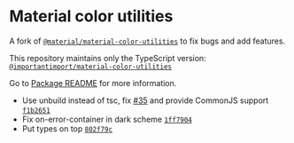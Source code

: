 # Material color utilities

A fork of [`@material/material-color-utilities`](https://github.com/material-foundation/material-color-utilities/tree/main/typescript) to fix bugs and add features.

This repository maintains only the TypeScript version: [`@importantimport/material-color-utilities`](https://github.com/importantimport/material-color-utilities/tree/dev/typescript)

Go to [Package README](/typescript/README.md) for more information.

- Use unbuild instead of tsc, fix [#35](https://github.com/material-foundation/material-color-utilities/issues/35) and provide CommonJS support [`f1b2651`](https://github.com/importantimport/material-color-utilities/commit/f1b2651ec6efb7778d6c358d93a126e33d211eeb)
- Fix on-error-container in dark scheme [`1ff7904`](https://github.com/importantimport/material-color-utilities/commit/1ff79042462077f860a5cb30cdd58763723b4da6)
- Put types on top [`802f79c`](https://github.com/importantimport/material-color-utilities/commit/802f79c09817216fba3738abe8f1c4904637ac42)
